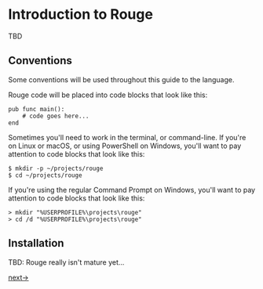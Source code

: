 # Introduction to Rouge

TBD

## Conventions

Some conventions will be used throughout this guide to the language.

Rouge code will be placed into code blocks that look like this:

```rouge
pub func main():
	# code goes here...
end
```

Sometimes you'll need to work in the terminal, or command-line. If you're on Linux or macOS, or using PowerShell on Windows, you'll want to pay attention to code blocks that look like this:

```
$ mkdir -p ~/projects/rouge
$ cd ~/projects/rouge
```

If you're using the regular Command Prompt on Windows, you'll want to pay attention to code blocks that look like this:

```
> mkdir "%USERPROFILE%\projects\rouge"
> cd /d "%USERPROFILE%\projects\rouge"
```

## Installation

TBD: Rouge really isn't mature yet...

[next->](1_start.md)